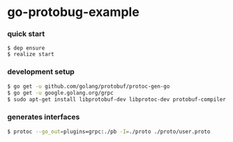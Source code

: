 # go-protobug-example

### quick start

```
$ dep ensure
$ realize start
```

### development setup

```bash
$ go get -u github.com/golang/protobuf/protoc-gen-go
$ go get -u google.golang.org/grpc
$ sudo apt-get install libprotobuf-dev libprotoc-dev protobuf-compiler
```

### generates interfaces

```bash
$ protoc --go_out=plugins=grpc:./pb -I=./proto ./proto/user.proto
```